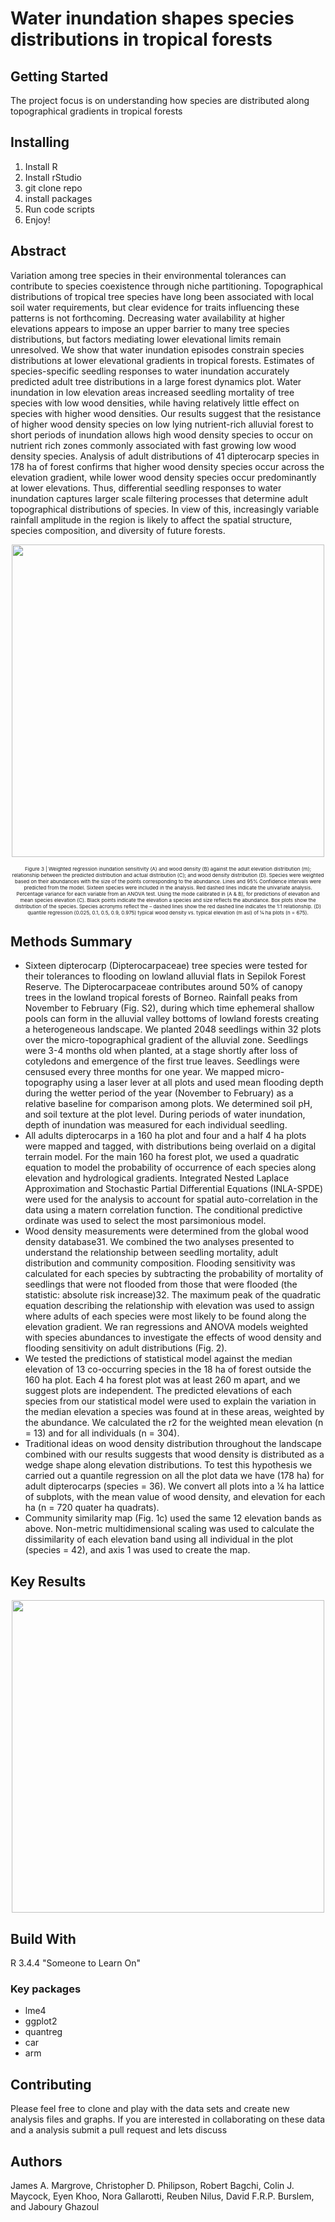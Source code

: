 <h1>Water inundation shapes species distributions in tropical forests</h1>

<h2> Getting Started </h2>
<p>The project focus is on understanding how species are distributed along topographical gradients in tropical forests </p>

<h2>Installing</h2>
<ol>
  <li>Install R</li>
  <li>Install rStudio</li>
  <li>git clone repo</li>
  <li>install packages</li>
  <li>Run code scripts</li>
  <li>Enjoy!</li>
</ol>

<h2>Abstract</h2>
<p>Variation among tree species in their environmental tolerances can contribute to species coexistence through niche partitioning. Topographical distributions of tropical tree species have long been associated with local soil water requirements, but clear evidence for traits influencing these patterns is not forthcoming. Decreasing water availability at higher elevations appears to impose an upper barrier to many tree species distributions, but factors mediating lower elevational limits remain unresolved. We show that water inundation episodes constrain species distributions at lower elevational gradients in tropical forests. Estimates of species-specific seedling responses to water inundation accurately predicted adult tree distributions in a large forest dynamics plot. Water  inundation in low elevation areas increased seedling mortality of tree species with low wood densities, while having relatively little effect on species with higher wood densities. Our results suggest that the resistance of higher wood density species on low lying nutrient-rich alluvial forest to short periods of inundation allows high wood density species to occur on nutrient rich zones commonly associated with fast growing low wood density species. Analysis of adult distributions of 41 dipterocarp species in 178 ha of forest confirms that higher wood density species occur across the elevation gradient, while lower wood density species occur predominantly at lower elevations. Thus, differential seedling responses to water inundation captures larger scale filtering processes that determine adult topographical distributions of species. In view of this, increasingly variable rainfall amplitude in the region is likely to affect the spatial structure, species composition, and diversity of future forests.</p>

<p align="center">
  <img src = "https://s3-eu-west-1.amazonaws.com/james.margrove/ForestFloodingReadMe/Webp.net-compress-image.jpg" width = "500px">
</p>
<p align="center" style="font-size:8px">
  Figure 3 | Weighted regression inundation sensitivity (A) and wood density (B) against the adult elevation distribution  (m); relationship between the predicted distribution and actual distribution (C); and wood density distribution (D). Species were weighted based on their abundances with the size of the points corresponding to the abundance. Lines and 95% Confidence intervals were predicted from the model. Sixteen species were included in the analysis. Red dashed lines indicate the univariate analysis. Percentage variance for each variable from an ANOVA test. Using the mode calibrated in (A & B), for predictions of elevation and mean species elevation (C). Black points indicate the elevation a species and size reflects the abundance. Box plots show the distribution of the species. Species acronyms reflect the – dashed lines show the red dashed line indicates the 1:1 relationship. (D) quantile regression (0.025, 0.1, 0.5, 0.9, 0.975) typical wood density vs. typical elevation (m asl) of ¼ ha plots (n = 675). 
  </p>

<h2> Methods Summary</h2>
<ul>
  <li>
  Sixteen dipterocarp (Dipterocarpaceae) tree species were tested for their tolerances to flooding on lowland alluvial flats in Sepilok Forest Reserve. The Dipterocarpaceae contributes around 50% of canopy trees in the lowland tropical forests of Borneo. Rainfall peaks from November to February (Fig. S2), during which time ephemeral shallow pools can form in the alluvial valley bottoms of lowland forests creating a heterogeneous landscape. We planted 2048 seedlings within 32 plots over the micro-topographical gradient of the alluvial zone. Seedlings were 3-4 months old when planted, at a stage shortly after loss of cotyledons and emergence of the first true leaves. Seedlings were censused every three months for one year. We mapped micro-topography using a laser lever at all plots and used mean flooding depth during the wetter period of the year (November to February) as a relative baseline for comparison among plots. We determined soil pH, and soil texture at the plot level. During periods of water inundation, depth of inundation was measured for each individual seedling.</li>
  <li>
All adults dipterocarps in a 160 ha plot and four and a half 4 ha plots were mapped and tagged, with distributions being overlaid on a digital terrain model. For the main 160 ha forest plot, we used a quadratic equation to model the probability of occurrence of each species along elevation and hydrological gradients. Integrated Nested Laplace Approximation and Stochastic Partial Differential Equations (INLA-SPDE) were used for the analysis to account for spatial auto-correlation in the data using a matern correlation function. The conditional predictive ordinate was used to select the most parsimonious model. 
  </li>
  <li> 
Wood density measurements were determined from the global wood density database31. We combined the two analyses presented to understand the relationship between seedling mortality, adult distribution and community composition. Flooding sensitivity was calculated for each species by subtracting the probability of mortality of seedlings that were not flooded from those that were flooded (the statistic: absolute risk increase)32. The maximum peak of the quadratic equation describing the relationship with elevation was used to assign where adults of each species were most likely to be found along the elevation gradient. We ran regressions and ANOVA models weighted with species abundances to investigate the effects of wood density and flooding sensitivity on adult distributions (Fig. 2).

  </li> 
    <li>
We tested the predictions of statistical model against the median elevation of 13 co-occurring species in the 18 ha of forest outside the 160 ha plot. Each 4 ha forest plot was at least 260 m apart, and we suggest plots are independent. The predicted elevations of each species from our statistical model were used to explain the variation in the median elevation a species was found at in these areas, weighted by the abundance. We calculated the r2 for the weighted mean elevation (n = 13) and for all individuals (n = 304). 
  </li> 
   <li>
Traditional ideas on wood density distribution throughout the landscape combined with our results suggests that wood density is distributed as a wedge shape along elevation distributions. To test this hypothesis we carried out a quantile regression on all the plot data we have (178 ha) for adult dipterocarps (species = 36). We convert all plots into a ¼ ha lattice of subplots, with the mean value of wood density, and elevation for each ha (n = 720 quater ha quadrats). 
 
  </li> 
    <li>
Community similarity map (Fig. 1c) used the same 12 elevation bands as above. Non-metric multidimensional scaling was used to calculate the dissimilarity of each elevation band using all individual in the plot (species = 42), and axis 1 was used to create the map. 
  </li>
</ul>

<h2> Key Results </h2>
<p align="center">
<img src = "https://s3-eu-west-1.amazonaws.com/james.margrove/ForestFloodingReadMe/Figure3.png" width = "500px">
</p>

<h2>Build With</h2>
<p> R 3.4.4 "Someone to Learn On"</p>
<h3>Key packages</h3>
<ul>
  <li>lme4</li>
  <li>ggplot2</li>
  <li>quantreg</li>
  <li>car</li>
  <li>arm</li>
</ul>

<h2>Contributing</h2>
<p>Please feel free to clone and play with the data sets and create new analysis files and graphs. If you are interested in collaborating on these data and a analysis submit a pull request and lets discuss </p>

<h2> Authors </h2>
<p>James A. Margrove, Christopher D. Philipson, Robert Bagchi, Colin J. Maycock, Eyen Khoo, Nora Gallarotti, Reuben Nilus, David F.R.P. Burslem, and Jaboury Ghazoul </p>
